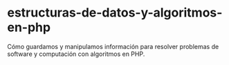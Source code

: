 # estructuras-de-datos-y-algoritmos-en-php
Cómo guardamos y manipulamos información para resolver problemas de software y computación con algoritmos en PHP.
